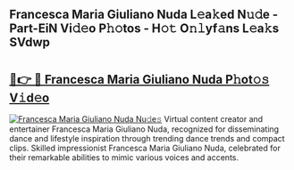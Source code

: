 ## Francesca Maria Giuliano Nuda L𝚎a𝚔ed N𝚞𝚍e - Part-EiN Vi𝚍𝚎o P𝚑𝚘tos - H𝚘𝚝 O𝚗𝚕yf𝚊ns L𝚎a𝚔s SVdwp

# <h2><a href="http://kfahbn.oniu.top/?m=Francesca+Maria+Giuliano+Nuda">🔗👉 🔴 Francesca Maria Giuliano Nuda P𝚑ot𝚘𝚜 V𝚒d𝚎o</a></h2>

[![Francesca Maria Giuliano Nuda Nu𝚍e𝚜](https://i.imgur.com/0qMVB7G.gif)](http://kfahbn.oniu.top/?m=Francesca+Maria+Giuliano+Nuda)
Virtual content creator and entertainer Francesca Maria Giuliano Nuda, recognized for disseminating dance and lifestyle inspiration through trending dance trends and compact clips. Skilled impressionist Francesca Maria Giuliano Nuda, celebrated for their remarkable abilities to mimic various voices and accents.  
